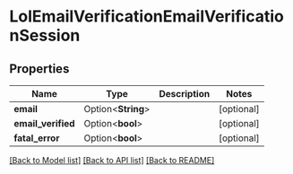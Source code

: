# LolEmailVerificationEmailVerificationSession

## Properties

Name | Type | Description | Notes
------------ | ------------- | ------------- | -------------
**email** | Option<**String**> |  | [optional]
**email_verified** | Option<**bool**> |  | [optional]
**fatal_error** | Option<**bool**> |  | [optional]

[[Back to Model list]](../README.md#documentation-for-models) [[Back to API list]](../README.md#documentation-for-api-endpoints) [[Back to README]](../README.md)


